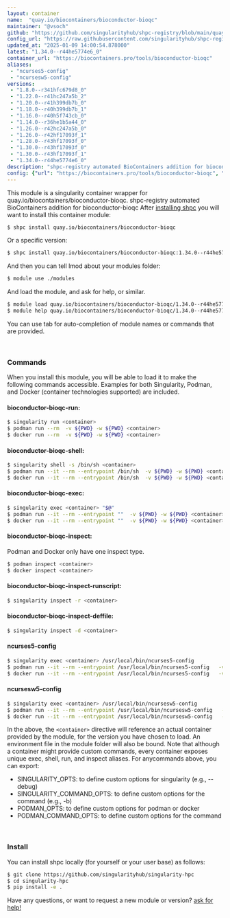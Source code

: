 ```yaml
---
layout: container
name:  "quay.io/biocontainers/bioconductor-bioqc"
maintainer: "@vsoch"
github: "https://github.com/singularityhub/shpc-registry/blob/main/quay.io/biocontainers/bioconductor-bioqc/container.yaml"
config_url: "https://raw.githubusercontent.com/singularityhub/shpc-registry/main/quay.io/biocontainers/bioconductor-bioqc/container.yaml"
updated_at: "2025-01-09 14:00:54.878000"
latest: "1.34.0--r44he5774e6_0"
container_url: "https://biocontainers.pro/tools/bioconductor-bioqc"
aliases:
 - "ncurses5-config"
 - "ncursesw5-config"
versions:
 - "1.8.0--r341hfc679d8_0"
 - "1.22.0--r41hc247a5b_2"
 - "1.20.0--r41h399db7b_0"
 - "1.18.0--r40h399db7b_1"
 - "1.16.0--r40h5f743cb_0"
 - "1.14.0--r36he1b5a44_0"
 - "1.26.0--r42hc247a5b_0"
 - "1.26.0--r42hf17093f_1"
 - "1.28.0--r43hf17093f_0"
 - "1.30.0--r43hf17093f_0"
 - "1.30.0--r43hf17093f_1"
 - "1.34.0--r44he5774e6_0"
description: "shpc-registry automated BioContainers addition for bioconductor-bioqc"
config: {"url": "https://biocontainers.pro/tools/bioconductor-bioqc", "maintainer": "@vsoch", "description": "shpc-registry automated BioContainers addition for bioconductor-bioqc", "latest": {"1.34.0--r44he5774e6_0": "sha256:2ada05ab0f597d6c226ee9e045b3dc3ef2ee80195d1f63bf8d08a959d9763e70"}, "tags": {"1.8.0--r341hfc679d8_0": "sha256:c0f1fbd70b5f4cd57e6425ba4f20f0588c98e8c5e5369db2f073d502376e599b", "1.22.0--r41hc247a5b_2": "sha256:cc76208d641da94003e4e17ade26d8bc16406dab93cd512f08a8495fe20f011e", "1.20.0--r41h399db7b_0": "sha256:bece82b25a9de255b124d4ffaa03496897b3f7ba76791f4cac9d26d4d976906f", "1.18.0--r40h399db7b_1": "sha256:f061676d3e48a2fa67efa4aaba80896960308d341aaa9eaf5e27a5d6ae5a1221", "1.16.0--r40h5f743cb_0": "sha256:9767c349029687a2e147b7f2f220db6bf5706cb3c2a3a51e97373f53223e12c6", "1.14.0--r36he1b5a44_0": "sha256:701f78b9da9aa5b23cc0c7305ce01c071f3d24b4b755ddf91b7ea537093d6b59", "1.26.0--r42hc247a5b_0": "sha256:0398c2d3c8cd78d37d4a4d4f4e006318a4970472c3e697ed3a3dc4558bd84502", "1.26.0--r42hf17093f_1": "sha256:256fccf4e7eb0832f646361010cc487263b4a80f1ef23d12f70173b34dacb73e", "1.28.0--r43hf17093f_0": "sha256:7f002d272241004f6341c37bf29048e1ad136af504a88832b7bd961c914b7d70", "1.30.0--r43hf17093f_0": "sha256:35bdde1027efba0ceb6602bea8918ed43b2119a25d8b26cede90be377536b06a", "1.30.0--r43hf17093f_1": "sha256:eb3a66c0b873ac8fbbef5c85dc6f9b7c1d2166bf8a6a36929fdb9700983b1309", "1.34.0--r44he5774e6_0": "sha256:2ada05ab0f597d6c226ee9e045b3dc3ef2ee80195d1f63bf8d08a959d9763e70"}, "docker": "quay.io/biocontainers/bioconductor-bioqc", "aliases": {"ncurses5-config": "/usr/local/bin/ncurses5-config", "ncursesw5-config": "/usr/local/bin/ncursesw5-config"}}
---
```


This module is a singularity container wrapper for quay.io/biocontainers/bioconductor-bioqc.
shpc-registry automated BioContainers addition for bioconductor-bioqc
After [installing shpc](#install) you will want to install this container module:


```bash
$ shpc install quay.io/biocontainers/bioconductor-bioqc
```

Or a specific version:

```bash
$ shpc install quay.io/biocontainers/bioconductor-bioqc:1.34.0--r44he5774e6_0
```

And then you can tell lmod about your modules folder:

```bash
$ module use ./modules
```

And load the module, and ask for help, or similar.

```bash
$ module load quay.io/biocontainers/bioconductor-bioqc/1.34.0--r44he5774e6_0
$ module help quay.io/biocontainers/bioconductor-bioqc/1.34.0--r44he5774e6_0
```

You can use tab for auto-completion of module names or commands that are provided.

<br>

### Commands

When you install this module, you will be able to load it to make the following commands accessible.
Examples for both Singularity, Podman, and Docker (container technologies supported) are included.

#### bioconductor-bioqc-run:

```bash
$ singularity run <container>
$ podman run --rm  -v ${PWD} -w ${PWD} <container>
$ docker run --rm  -v ${PWD} -w ${PWD} <container>
```

#### bioconductor-bioqc-shell:

```bash
$ singularity shell -s /bin/sh <container>
$ podman run --it --rm --entrypoint /bin/sh  -v ${PWD} -w ${PWD} <container>
$ docker run --it --rm --entrypoint /bin/sh  -v ${PWD} -w ${PWD} <container>
```

#### bioconductor-bioqc-exec:

```bash
$ singularity exec <container> "$@"
$ podman run --it --rm --entrypoint ""  -v ${PWD} -w ${PWD} <container> "$@"
$ docker run --it --rm --entrypoint ""  -v ${PWD} -w ${PWD} <container> "$@"
```

#### bioconductor-bioqc-inspect:

Podman and Docker only have one inspect type.

```bash
$ podman inspect <container>
$ docker inspect <container>
```

#### bioconductor-bioqc-inspect-runscript:

```bash
$ singularity inspect -r <container>
```

#### bioconductor-bioqc-inspect-deffile:

```bash
$ singularity inspect -d <container>
```


#### ncurses5-config

```bash
$ singularity exec <container> /usr/local/bin/ncurses5-config
$ podman run --it --rm --entrypoint /usr/local/bin/ncurses5-config   -v ${PWD} -w ${PWD} <container> -c " $@"
$ docker run --it --rm --entrypoint /usr/local/bin/ncurses5-config   -v ${PWD} -w ${PWD} <container> -c " $@"
```


#### ncursesw5-config

```bash
$ singularity exec <container> /usr/local/bin/ncursesw5-config
$ podman run --it --rm --entrypoint /usr/local/bin/ncursesw5-config   -v ${PWD} -w ${PWD} <container> -c " $@"
$ docker run --it --rm --entrypoint /usr/local/bin/ncursesw5-config   -v ${PWD} -w ${PWD} <container> -c " $@"
```



In the above, the `<container>` directive will reference an actual container provided
by the module, for the version you have chosen to load. An environment file in the
module folder will also be bound. Note that although a container
might provide custom commands, every container exposes unique exec, shell, run, and
inspect aliases. For anycommands above, you can export:

 - SINGULARITY_OPTS: to define custom options for singularity (e.g., --debug)
 - SINGULARITY_COMMAND_OPTS: to define custom options for the command (e.g., -b)
 - PODMAN_OPTS: to define custom options for podman or docker
 - PODMAN_COMMAND_OPTS: to define custom options for the command

<br>

### Install

You can install shpc locally (for yourself or your user base) as follows:

```bash
$ git clone https://github.com/singularityhub/singularity-hpc
$ cd singularity-hpc
$ pip install -e .
```

Have any questions, or want to request a new module or version? [ask for help!](https://github.com/singularityhub/singularity-hpc/issues)